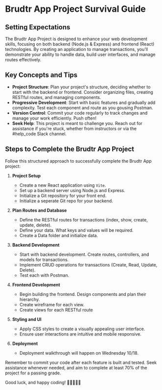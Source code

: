 # Brudtr App Project Survival Guide

## Setting Expectations

The Brudtr App Project is designed to enhance your web development skills, focusing on both backend (Node.js & Express) and frontend (React) technologies. By creating an application to manage transactions, you'll demonstrate your ability to handle data, build user interfaces, and manage routes effectively.

## Key Concepts and Tips

- **Project Structure**: Plan your project's structure, deciding whether to start with the backend or frontend. Consider organizing files, creating RESTful routes, and managing components.  
- **Progressive Development**: Start with basic features and gradually add complexity. Test each component and route as you gousing Postman.
- **Version Control**: Commit your code regularly to track changes and manage your work efficiently. Push often!
- **Seek Help**: This project is meant to challenge you. Reach out for assistance if you're stuck, whether from instructors or via the #help_code Slack channel.

## Steps to Complete the Brudtr App Project

Follow this structured approach to successfully complete the Brudtr App project:

1. **Project Setup**
   - Create a new React application using `Vite`.
   - Set up a backend server using Node.js and Express.
   - Initialize a Git repository for your front end.
   - Initialize a seperate Git repo for your backend.


2. **Plan Routes and Database**
   - Define the RESTful routes for transactions (index, show, create, update, delete).
   - Define your data.  What keys and values will be required.
   - Create a Data folder and initialize data.

3. **Backend Development**
   - Start with backend development. Create routes, controllers, and models for transactions.
   - Implement CRUD operations for transactions (Create, Read, Update, Delete).
   - Test each with Postman.

4. **Frontend Development**
   - Begin building the frontend. Design components and plan their hierarchy.
   - Create wireframe for each view.
   - Create views for each RESTful route

5. **Styling and UI**
   - Apply CSS styles to create a visually appealing user interface.
   - Ensure user interactions are intuitive and mobile responsive.

6. **Deployment**
   - Deployment walkthrough will happen on Wednesday 10/18.  

Remember to commit your code after each feature is built and tested. Seek assistance whenever needed, and aim to complete at least 70% of the project for a passing grade.

Good luck, and happy coding! 🚀👨‍💻👩‍💻
